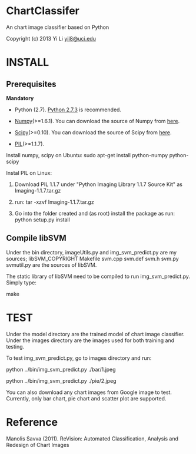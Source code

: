 ChartClassifer
==============

An chart image classifier based on Python

Copyright (c) 2013 Yi Li <yil8@uci.edu>

INSTALL
=======

Prerequisites
-------------
**Mandatory** 
* Python (2.7). [Python 2.7.3](http://www.python.org/download/releases/2.7.3/) is recommended.

* [Numpy](http://www.numpy.org/)(>=1.6.1). You can download the source of Numpy from [here](http://sourceforge.net/projects/numpy/files/).

* [Scipy](http://www.scipy.org/)(>=0.10). You can download the source of Scipy from [here](http://sourceforge.net/projects/scipy/files/).

* [PIL](http://www.pythonware.com/products/pil/index.htm)(>=1.1.7).

Install numpy, scipy on Ubuntu:
sudo apt-get install python-numpy python-scipy

Instal PIL on Linux:

1. Download PIL 1.1.7 under "Python Imaging Library 1.1.7 Source Kit" as Imaging-1.1.7.tar.gz

2. run:
tar -xzvf Imaging-1.1.7.tar.gz

3. Go into the folder created and (as root) install the package as run:
python setup.py install

Compile libSVM
--------------

Under the bin directory, imageUtils.py and img_svm_predict.py are my sources; libSVM_COPYRIGHT  Makefile  svm.cpp  svm.def  svm.h  svm.py  svmutil.py are the sources of libSVM. 

The static library of libSVM need to be compiled to run img_svm_predict.py. Simply type:

make

TEST
====

Under the model directory are the trained model of chart image classifier.
Under the images directory are the images used for both training and testing.

To test img_svm_predict.py, go to images directory and run:


python ../bin/img_svm_predict.py ./bar/1.jpeg

python ../bin/img_svm_predict.py ./pie/2.jpeg

You can also download any chart images from Google image to test.
Currently, only bar chart, pie chart and scatter plot are supported.

Reference
=========
Manolis Savva (2011). ReVision: Automated Classification, Analysis and Redesign of Chart Images


